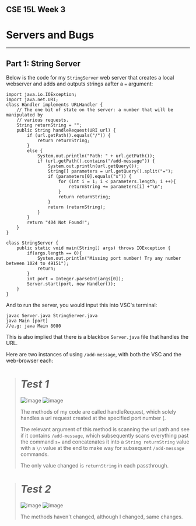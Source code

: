 ## CSE 15L Week 3
# Servers and Bugs
---

## Part 1: String Server
Below is the code for my `StringServer` web server that creates a local webserver and adds and outputs strings aafter a `=` argument:

    import java.io.IOException;
    import java.net.URI;
    class Handler implements URLHandler {
        // The one bit of state on the server: a number that will be manipulated by
        // various requests.
        String returnString = "";
        public String handleRequest(URI url) {
            if (url.getPath().equals("/")) {
                return returnString;
            }
            else {
                System.out.println("Path: " + url.getPath());
                if (url.getPath().contains("/add-message")) {
                    System.out.println(url.getQuery());
                    String[] parameters = url.getQuery().split("=");
                    if (parameters[0].equals("s")) {
                        for (int i = 1; i < parameters.length; i ++){
                            returnString += parameters[i] +"\n";
                        }
                        return returnString;
                    }
                    return (returnString);
                }
            }
            return "404 Not Found!";
        }
    }

    class StringServer {
        public static void main(String[] args) throws IOException {
            if(args.length == 0){
                System.out.println("Missing port number! Try any number between 1024 to 49151");
                return;
            }
            int port = Integer.parseInt(args[0]);
            Server.start(port, new Handler());
        }
    }

And to run the server, you would input this into VSC's terminal:

    javac Server.java StringServer.java
    java Main [port]
    //e.g: java Main 8080
This is also implied that there is a blackbox `Server.java` file that handles the URL.

Here are two instances of using `/add-message`,  with both the VSC and the web-browser each:

># *Test 1*
>
>![image](https://user-images.githubusercontent.com/122484639/215359935-aad0828f-078b-4de3-9d15-843254a26bd2.png)
>![image](https://user-images.githubusercontent.com/122484639/215359952-5ce1e7ce-48bf-4e85-ac5a-1cfe57ffcdee.png)
>
>The methods of my code are called handleRequest, which solely handles a url request created at the specified port number (.
>
>The relevant argument of this method is scanning the url path and see if it contains `/add-message`, which subsequently scans everything past
>the command `s=` and concatenates it into a `String returnString` value with a `\n` value at the end to make way for subsequent `/add-message` commands.
>
>The only value changed is `returnString` in each passthrough.

># *Test 2*
>![image](https://user-images.githubusercontent.com/122484639/215360835-2ddfe618-1144-4a3c-b7a5-1cb276af45e0.png)
>![image](https://user-images.githubusercontent.com/122484639/215360848-af1145ea-ccf1-4439-ad76-26a0b78ebb3a.png)
>
>The methods haven't changed, although I changed, same changes.





